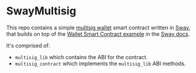# SwayMultisig

This repo contains a simple [mulitsig wallet](https://academy.binance.com/en/articles/what-is-a-multisig-wallet) smart contract written in [Sway](https://fuellabs.github.io/sway/v0.19.2/index.html), that builds on top of the [Wallet Smart Contract example](https://fuellabs.github.io/sway/v0.19.2/examples/wallet_smart_contract.html) in the [Sway docs](https://fuellabs.github.io/sway/v0.19.2/index.html).

It's comprised of:

- `multisig_lib` which contains the ABI for the contract.
- `multisig_contract` which implements the `multisig_lib` ABI methods.
